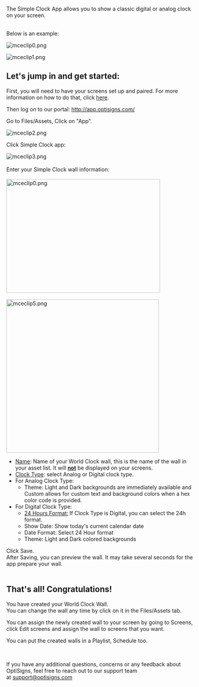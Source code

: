 <p>The Simple Clock App allows you to show a classic digital or analog clock on your screen.</p>
<p><br>Below is an example:</p>
<p><img src="https://support.optisigns.com/hc/article_attachments/360057588853" alt="mceclip0.png"></p>
<p><img src="https://support.optisigns.com/hc/article_attachments/360057588873" alt="mceclip1.png"></p>
<h2 id="h_01HPYDMPK1D07QYRAFV0VAWNQ1" class="rich-content-viewer_headerTwo__3f-vr rich-content-viewer_elementSpacing__208Ie blog-post-title-font _3aQMT _2J4pr css-x4x4qs rich-content-viewer_left__2p1aK _158eo _3_7DB"><strong>Let's jump in and get started:</strong></h2>
<p class="rich-content-viewer_text__XzvDs rich-content-viewer_elementSpacing__208Ie _3_7DB blog-post-text-font blog-post-text-color rich-content-viewer_left__2p1aK _158eo _3_7DB">First, you will need to have your screens set up and paired. For more information on how to do that, click <a class="link-viewer_link__2qJYG blog-link-hashtag-color y_1_u" href="https://www.optisigns.com/blog/how-to-set-up-digital-signs-with-optisigns-and-amazon-fire-tv" target="_blank" rel="noopener noreferrer">here</a>.</p>
<p class="rich-content-viewer_text__XzvDs rich-content-viewer_elementSpacing__208Ie _3_7DB blog-post-text-font blog-post-text-color rich-content-viewer_left__2p1aK _158eo _3_7DB">Then log on to our portal: <a class="link-viewer_link__2qJYG blog-link-hashtag-color y_1_u" href="http://app.optisigns.com/" target="_top" rel="noreferrer">http://app.optisigns.com/</a></p>
<p class="rich-content-viewer_text__XzvDs rich-content-viewer_elementSpacing__208Ie _3_7DB blog-post-text-font blog-post-text-color rich-content-viewer_left__2p1aK _158eo _3_7DB">Go to Files/Assets, Click on "App".</p>
<div class="rich-content-viewer_pluginContainerReadOnly__2CvYQ rich-content-viewer_alignCenter__Slk8p _3Q5gW rich-content-viewer_sizeContent__1hD8w">
<div class="image-viewer_imageContainer__1Lhwj _34hgV">
<div class="image-viewer_imageWrapper__xdJBZ"><img src="https://support.optisigns.com/hc/article_attachments/360057588893" alt="mceclip2.png"></div>
</div>
</div>
<p class="rich-content-viewer_text__XzvDs rich-content-viewer_elementSpacing__208Ie _3_7DB blog-post-text-font blog-post-text-color rich-content-viewer_left__2p1aK _158eo _3_7DB">Click Simple Clock app:</p>
<div class="rich-content-viewer_pluginContainerReadOnly__2CvYQ rich-content-viewer_alignCenter__Slk8p _3Q5gW rich-content-viewer_sizeContent__1hD8w">
<div class="image-viewer_imageContainer__1Lhwj _34hgV">
<div class="image-viewer_imageWrapper__xdJBZ"><img src="https://support.optisigns.com/hc/article_attachments/360056709654" alt="mceclip3.png"></div>
<div class="image-viewer_imageWrapper__xdJBZ"> </div>
<div class="image-viewer_imageWrapper__xdJBZ">Enter your Simple Clock wall information:</div>
<div class=""> </div>
<div class="wysiwyg-text-align-center"><img src="https://support.optisigns.com/hc/article_attachments/360057459034" alt="mceclip0.png" width="405" height="299"></div>
<div class="wysiwyg-text-align-center"> </div>
<div class="wysiwyg-text-align-center"><img src="https://support.optisigns.com/hc/article_attachments/360057588953" alt="mceclip5.png" width="402" height="403"></div>
</div>
</div>
<ul>
<li class="rich-content-viewer_elementSpacing__208Ie">
<u>Name</u>: Name of your World Clock wall, this is the name of the wall in your asset list. It will <u><strong>not</strong></u> be displayed on your screens.</li>
<li class="rich-content-viewer_elementSpacing__208Ie">
<u>Clock Type</u>: select Analog or Digital clock type.</li>
<li class="rich-content-viewer_elementSpacing__208Ie">For Analog Clock Type:
<ul>
<li class="rich-content-viewer_elementSpacing__208Ie">
<span class="wysiwyg-underline">Theme</span>: Light and Dark backgrounds are immediately available and Custom allows for custom text and background colors when a hex color code is provided.</li>
</ul>
</li>
<li class="rich-content-viewer_elementSpacing__208Ie">For Digital Clock Type:
<ul>
<li>
<u>24 Hours Format:</u> If Clock Type is Digital, you can select the 24h format.</li>
<li>
<span class="wysiwyg-underline">Show Date:</span> Show today's current calendar date</li>
<li>
<span class="wysiwyg-underline">Date Format:</span> Select 24 Hour format</li>
<li>
<span class="wysiwyg-underline">Theme:</span> Light and Dark colored backgrounds</li>
</ul>
</li>
</ul>
<div class="rich-content-viewer_text__XzvDs rich-content-viewer_elementSpacing__208Ie _3_7DB blog-post-text-font blog-post-text-color">Click <span class="wysiwyg-underline">Save</span>.<br>After Saving, you can preview the wall. It may take several seconds for the app prepare your wall.<br><br>
</div>
<h2 id="h_01HPYDMPK1R023QJPGVKEND0GA" class="rich-content-viewer_text__XzvDs rich-content-viewer_elementSpacing__208Ie _3_7DB blog-post-text-font blog-post-text-color rich-content-viewer_left__2p1aK _158eo _3_7DB"><strong>That's all! Congratulations!</strong></h2>
<p class="rich-content-viewer_text__XzvDs rich-content-viewer_elementSpacing__208Ie _3_7DB blog-post-text-font blog-post-text-color rich-content-viewer_left__2p1aK _158eo _3_7DB">You have created your World Clock Wall.<br>You can change the wall any time by click on it in the Files/Assets tab. </p>
<p class="rich-content-viewer_text__XzvDs rich-content-viewer_elementSpacing__208Ie _3_7DB blog-post-text-font blog-post-text-color rich-content-viewer_left__2p1aK _158eo _3_7DB">You can assign the newly created wall to your screen by going to Screens, click Edit screens and assign the wall to screens that you want.</p>
<p class="rich-content-viewer_text__XzvDs rich-content-viewer_elementSpacing__208Ie _3_7DB blog-post-text-font blog-post-text-color rich-content-viewer_left__2p1aK _158eo _3_7DB">You can put the created walls in a Playlist, Schedule too.</p>
<p class="rich-content-viewer_text__XzvDs rich-content-viewer_elementSpacing__208Ie _3_7DB blog-post-text-font blog-post-text-color rich-content-viewer_left__2p1aK _158eo _3_7DB"> </p>
<p>If you have any additional questions, concerns or any feedback about OptiSigns, feel free to reach out to our support team at <a href="mailto:support@optisigns.com" target="_self">support@optisigns.com</a> </p>